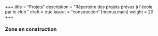 +++
title = "Projets"
description = "Répertoire des projets prévus à l'école par le club."
draft = true
layout = "construction"
[menus.main]
  weight = 20
+++

### Zone en construction
